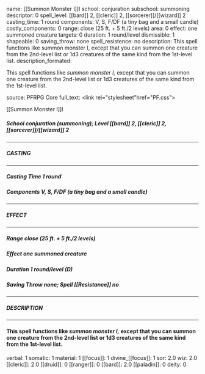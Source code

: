 name: [[Summon Monster I]]I
school: conjuration
subschool: summoning
descriptor: 0
spell_level: [[bard]] 2, [[cleric]] 2, [[sorcerer]]/[[wizard]] 2
casting_time: 1 round
components: V, S, F/DF (a tiny bag and a small candle)
costly_components: 0
range: close (25 ft. + 5 ft./2 levels)
area: 0
effect: one summoned creature
targets: 0
duration: 1 round/level
dismissible: 1
shapeable: 0
saving_throw: none
spell_resistence: no
description: This spell functions like summon monster I, except that you can summon one creature from the 2nd-level list or 1d3 creatures of the same kind from the 1st-level list.
description_formated: <p>This spell functions like <i>summon monster I,</i> except that you can summon one creature from the 2nd-level list or 1d3 creatures of the same kind from the 1st-level list.</p>
source: PFRPG Core
full_text: <link rel="stylesheet"href="PF.css"><div class="heading"><p class="alignleft">[[Summon Monster I]]I</p><div style="clear: both;"></div></div><div><h5><b>School </b>conjuration (summoning); <b>Level </b>[[bard]] 2, [[cleric]] 2, [[sorcerer]]/[[wizard]] 2</h5></div><hr/><div><h5><b>CASTING</b></h5></div><hr/><div><h5><b>Casting Time </b>1 round</h5><h5><b>Components </b>V, S, F/DF (a tiny bag and a small candle)</h5></div><hr/><div><h5><b>EFFECT</b></h5></div><hr/><div><h5><b>Range </b>close (25 ft. + 5 ft./2 levels)</h5><h5><b>Effect </b>one summoned creature</h5><h5><b>Duration </b>1 round/level (D)</h5><h5><b>Saving Throw </b>none; <b>Spell [[Resistance]] </b>no</h5></div><hr/><div><h5><b>DESCRIPTION</b></h5></div><hr/><div><h4><p>This spell functions like <i>summon monster I,</i> except that you can summon one creature from the 2nd-level list or 1d3 creatures of the same kind from the 1st-level list.</p></h4></div>
verbal: 1
somatic: 1
material: 1
[[focus]]: 1
divine_[[focus]]: 1
sor: 2.0
wiz: 2.0
[[cleric]]: 2.0
[[druid]]: 0
[[ranger]]: 0
[[bard]]: 2.0
[[paladin]]: 0
deity: 0
